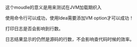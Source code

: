 这个moudle的意义是用来测试在JVM加载期织入

使用命令行可以成功，使用Idea需要添加VM option才可以成功！

打印日志是否会影响到行数。

日志结果显示的仍然是源码的行数，不会影响查代码时候的效率。